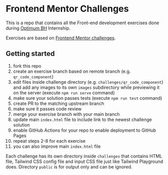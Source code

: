 # Frontend Mentor Challenges

This is a repo that contains all the Front-end development exercises done during [Optimum BH](https://github.com/optimumBA) Internship.

Exercises are based on [Frontend Mentor challenges](https://www.frontendmentor.io).

## Getting started

1. fork this repo
2. create an exercise branch based on remote branch (e.g. `qr_code_component`)
3. edit files inside challenge directory (e.g. `challenges/qr_code_component`) and add any images to its own `images` subdirectory while previewing it on the server (execute `npm run serve` command)
4. make sure your solution passes tests (execute `npm run test` command)
5. create PR to the matching upstream branch
6. make sure it passes code review
7. merge your exercise branch with your main branch
8. update main `index.html` file to include link to the newest challenge solution
9. enable GitHub Actions for your repo to enable deployment to GitHub Pages
10. repeat steps 2-8 for each exercise
11. you can also improve main `index.html` file

Each challenge has its own directory inside `challenges` that contains HTML file, Tailwind CSS config file and input CSS file just like Tailwind Playground does. Directory `public` is for output only and can be ignored.
